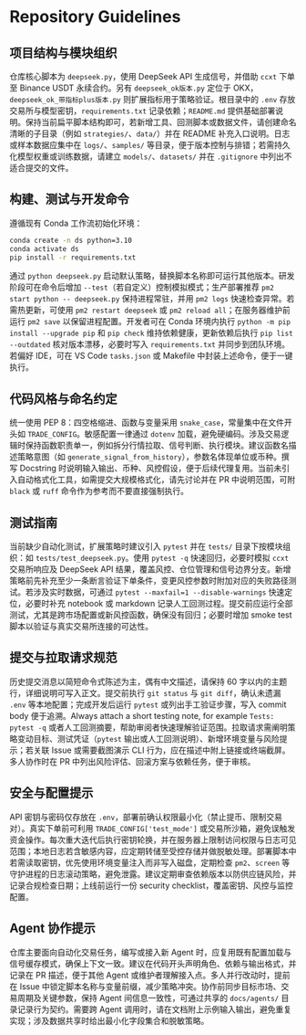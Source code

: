 # Repository Guidelines

## 项目结构与模块组织
仓库核心脚本为 `deepseek.py`，使用 DeepSeek API 生成信号，并借助 `ccxt` 下单至 Binance USDT 永续合约。另有 `deepseek_ok版本.py` 定位于 OKX，`deepseek_ok_带指标plus版本.py` 则扩展指标用于策略验证。根目录中的 `.env` 存放交易所与模型密钥，`requirements.txt` 记录依赖；`README.md` 提供基础部署说明。保持当前扁平脚本结构即可，若新增工具、回测脚本或数据文件，请创建命名清晰的子目录（例如 `strategies/`、`data/`）并在 README 补充入口说明。日志或样本数据应集中在 `logs/`、`samples/` 等目录，便于版本控制与排错；若需持久化模型权重或训练数据，请建立 `models/`、`datasets/` 并在 `.gitignore` 中列出不适合提交的文件。

## 构建、测试与开发命令
遵循现有 Conda 工作流初始化环境：
```bash
conda create -n ds python=3.10
conda activate ds
pip install -r requirements.txt
```
通过 `python deepseek.py` 启动默认策略，替换脚本名称即可运行其他版本。研发阶段可在命令后增加 `--test`（若自定义）控制模拟模式；生产部署推荐 `pm2 start python -- deepseek.py` 保持进程常驻，并用 `pm2 logs` 快速检查异常。若需热更新，可使用 `pm2 restart deepseek` 或 `pm2 reload all`；在服务器维护前运行 `pm2 save` 以保留进程配置。开发者可在 Conda 环境内执行 `python -m pip install --upgrade pip` 和 `pip check` 维持依赖健康，更新依赖后执行 `pip list --outdated` 核对版本漂移，必要时写入 `requirements.txt` 并同步到团队环境。若偏好 IDE，可在 VS Code `tasks.json` 或 Makefile 中封装上述命令，便于一键执行。

## 代码风格与命名约定
统一使用 PEP 8：四空格缩进、函数与变量采用 `snake_case`，常量集中在文件开头如 `TRADE_CONFIG`。敏感配置一律通过 `dotenv` 加载，避免硬编码。涉及交易逻辑时保持函数职责单一，例如拆分行情拉取、信号判断、执行模块。建议函数名描述策略意图（如 `generate_signal_from_history`），参数名体现单位或币种。撰写 Docstring 时说明输入输出、币种、风控假设，便于后续代理复用。当前未引入自动格式化工具，如需提交大规模格式化，请先讨论并在 PR 中说明范围，可附 `black` 或 `ruff` 命令作为参考而不要直接强制执行。

## 测试指南
当前缺少自动化测试，扩展策略时建议引入 `pytest` 并在 `tests/` 目录下按模块组织：如 `tests/test_deepseek.py`。使用 `pytest -q` 快速回归，必要时模拟 `ccxt` 交易所响应及 DeepSeek API 结果，覆盖风控、仓位管理和信号边界分支。新增策略前先补充至少一条断言验证下单条件，变更风控参数时附加对应的失败路径测试。若涉及实时数据，可通过 `pytest --maxfail=1 --disable-warnings` 快速定位，必要时补充 notebook 或 markdown 记录人工回测过程。提交前应运行全部测试，尤其是跨市场配置或新风控函数，确保没有回归；必要时增加 smoke test 脚本以验证与真实交易所连接的可达性。

## 提交与拉取请求规范
历史提交消息以简短命令式陈述为主，偶有中文描述，请保持 60 字以内的主题行，详细说明可写入正文。提交前执行 `git status` 与 `git diff`，确认未遗漏 `.env` 等本地配置；完成开发后运行 `pytest` 或列出手工验证步骤，写入 commit body 便于追溯。Always attach a short testing note, for example `Tests: pytest -q` 或者人工回测摘要，帮助审阅者快速理解验证范围。拉取请求需阐明策略变动目标、测试凭证（`pytest` 输出或人工回测说明）、新增环境变量与风险提示；若关联 Issue 或需要截图演示 CLI 行为，应在描述中附上链接或终端截屏。多人协作时在 PR 中列出风险评估、回滚方案与依赖任务，便于审核。

## 安全与配置提示
API 密钥与密码仅存放在 `.env`，部署前确认权限最小化（禁止提币、限制交易对）。真实下单前可利用 `TRADE_CONFIG['test_mode']` 或交易所沙箱，避免误触发资金操作。每次重大迭代后执行密钥轮换，并在服务器上限制访问权限与日志可见范围；本地日志若含敏感内容，应定期转储至受控存储并做脱敏处理。部署脚本中若需读取密钥，优先使用环境变量注入而非写入磁盘，定期检查 `pm2`、`screen` 等守护进程的日志滚动策略，避免泄露。建议定期审查依赖版本以防供应链风险，并记录合规检查日期；上线前运行一份 security checklist，覆盖密钥、风控与监控配置。

## Agent 协作提示
仓库主要面向自动化交易任务，编写或接入新 Agent 时，应复用既有配置加载与信号缓存模式，确保上下文一致。建议在代码开头声明角色、依赖与输出格式，并记录在 PR 描述，便于其他 Agent 或维护者理解接入点。多人并行改动时，提前在 Issue 中锁定脚本名称与变量前缀，减少策略冲突。协作前同步目标市场、交易周期及关键参数，保持 Agent 间信息一致性，可通过共享的 `docs/agents/` 目录记录行为契约。需要跨 Agent 调用时，请在文档附上示例输入输出，避免重复实现；涉及数据共享时给出最小化字段集合和脱敏策略。
